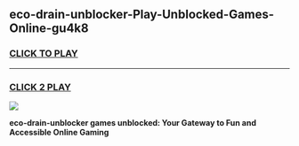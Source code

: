 
## eco-drain-unblocker-Play-Unblocked-Games-Online-gu4k8
<h3>
<a href="https://premium76.site?title=eco-drain-unblocker&ref=25A">CLICK TO PLAY</a></h3>
<hr>

<h3>
<a href="https://premium76.site?title=eco-drain-unblocker&ref=25A">CLICK 2 PLAY</a>
  
</h3>

<a href="https://premium76.site?title=eco-drain-unblocker&ref=25A"><img src="https://clearcache.store/games.png"></a>


**eco-drain-unblocker games unblocked: Your Gateway to Fun and Accessible Online Gaming**

